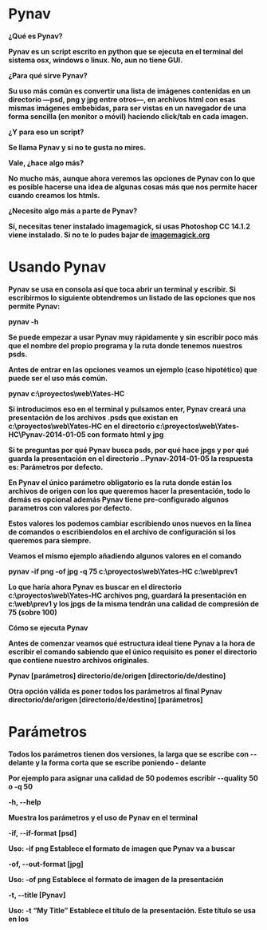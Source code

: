 Pynav
==============



<b>¿Qué es Pynav?

Pynav es un script escrito en python que se ejecuta en el terminal del sistema osx, windows o linux. No, aun no tiene GUI.

<b>¿Para qué sirve Pynav?

Su uso más común es convertir una lista de imágenes contenidas en un directorio —psd, png y jpg entre otros—, en archivos html con esas mismas imágenes embebidas, para ser vistas en un navegador de una forma sencilla (en monitor o móvil) haciendo click/tab en cada imagen.

<b>¿Y para eso un script?

Se llama Pynav y si no te gusta no mires.

<b>Vale, ¿hace algo más?

No mucho más, aunque ahora veremos las opciones de Pynav con lo que es posible hacerse una idea de algunas cosas más que nos permite hacer cuando creamos los htmls.

<b>¿Necesito algo más a parte de Pynav?

Sí, necesitas tener instalado imagemagick, si usas Photoshop CC 14.1.2 viene instalado. Si no te lo pudes bajar de <a href="www.imagemagick.org">imagemagick.org</a>


<b>Usando Pynav
==============

Pynav se usa en consola así que toca abrir un terminal y escribir. Si escribirmos lo siguiente obtendremos un listado de las opciones que nos permite Pynav:

<b>pynav -h

Se puede empezar a usar Pynav muy rápidamente y sin escribir poco más que el nombre del propio programa y la ruta donde tenemos nuestros psds.

Antes de entrar en las opciones veamos un ejemplo (caso hipotético) que puede ser el uso más común.

<b>pynav c:\proyectos\web\Yates-HC

Si introducimos eso en el terminal y pulsamos enter, Pynav creará una presentación de los archivos .psds que existan en c:\proyectos\web\Yates-HC en el directorio c:\proyectos\web\Yates-HC\Pynav-2014-01-05 con formato html y jpg

Si te preguntas por qué Pynav busca psds, por qué hace jpgs y por qué guarda la presentación en el directorio ..Pynav-2014-01-05 la respuesta es: Parámetros por defecto.

En Pynav el único parámetro obligatorio es la ruta donde están los archivos de origen con los que queremos hacer la presentación, todo lo demás es opcional además Pynav tiene pre-configurado algunos parametros con valores por defecto. 

Estos valores los podemos cambiar escribiendo unos nuevos en la línea de comandos o escribiendolos en el archivo de configuración si los queremos para siempre.

Veamos el mismo ejemplo añadiendo algunos valores en el comando

pynav -if png -of jpg -q 75 c:\proyectos\web\Yates-HC c:\web\prev1

Lo que haría ahora Pynav es buscar en el directorio c:\proyectos\web\Yates-HC archivos png, guardará la presentación en c:\web\prev1 y los jpgs de la misma tendrán una calidad de compresión de 75 (sobre 100)


Cómo se ejecuta Pynav

Antes de comenzar veamos qué estructura ideal tiene Pynav a la hora de escribir el comando sabiendo que el único requisito es poner el directorio que contiene nuestro archivos originales.

Pynav [parámetros] directorio/de/origen [directorio/de/destino]

Otra opción válida es poner todos los parámetros al final
Pynav directorio/de/origen [directorio/de/destino] [parámetros]


Parámetros
==============

Todos los parámetros tienen dos versiones, la larga que se escribe con -- delante y la forma corta que se escribe poniendo - delante


Por ejemplo para asignar una calidad de 50 podemos escribir --quality 50 o -q 50


<b>-h, --help

Muestra los parámetros y el uso de Pynav en el terminal


<b>-if, --if-format [psd]

Uso: -if png
Establece el formato de imagen que Pynav va a buscar


<b>-of, --out-format [jpg]

Uso: -of png
Establece el formato de imagen de la presentación


<b>-t, --title [Pynav]

Uso: -t “My Title”
Establece el título de la presentación. Este título se usa en los <title> de los htmls y en la página de índice


<b>-fn, --file-name

Uso: -fn “My_Custom_Name”
Establece un nombre común para los archivos de la presentación. Si por ejemplo especificamos --file-name “web-pre” los archivos se llamarán “web-pre_001”, “web-pre_002”, “web-pre_003”, etc...


<b>-q, --quality [100]

Uso: -q 75
Establece la calidad de compresión de los jpgs en un intervalo de [0-100] 0 Es el peor 100 es el mejor


<b>-ow, --overwrite

Sobreescribe los archivos de la presentación si encuentra alguno con el mismo nombre


<b>-v, --verbose

Obtenemos más información del proceso en el terminal


<b>-fp, --full-path

Muestra las rutas completas en el terminal en el proceso


<b>-l, --log-file

Crea un archivo pynav.log de texto donde podremos ver los detalles de la conversión


<b>-index, --index-of-page

Crea un archivo index.html con enlaces a todas las páginas de la presentación a modo de índice


<b>-image, --only-image

Crea solo imágenes en la presentación, presncindiendo de los html.


<b>-m, --mobile

Crea archivos htmls con otro contenido para que se visualice la presentación correctamente en los dispositivos móviles


<b>-slc, --slice  |  default: 4096

Uso: -slc 5000
Establece el alto en pixels que Pynav usará para cortar en trozos las imágenes cuando hagamos presentaciones para los móviles. Esto es útil debido a las limitaciones de algunos navegadores móviles al mostrar imágenes muy garndes


<b>-style, --css-style

Uso: -style “body { background: #F2F2F2; } ul{ margin: 0; } ”
Añade a los archivos html el css que pongamos, podemos usar múltiples css.


<b>-z, --zip

Crea un archivo .zip con la presentación en el directorio de la misma


<b>-f, --flush

Borra todo el contenido de la carpeta de desitono antes de hacer la conversión (para una presentación limpia)
